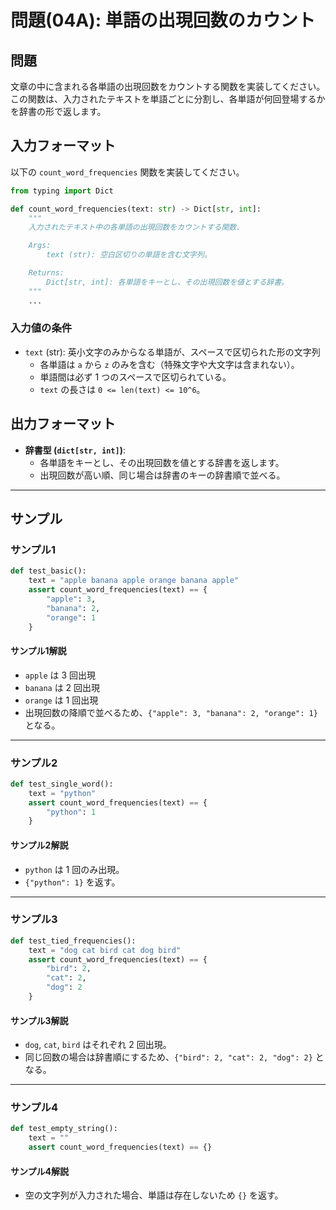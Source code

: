 # 問題(04A): 単語の出現回数のカウント

## 問題

文章の中に含まれる各単語の出現回数をカウントする関数を実装してください。
この関数は、入力されたテキストを単語ごとに分割し、各単語が何回登場するかを辞書の形で返します。

## 入力フォーマット

以下の `count_word_frequencies` 関数を実装してください。

```python
from typing import Dict

def count_word_frequencies(text: str) -> Dict[str, int]:
    """
    入力されたテキスト中の各単語の出現回数をカウントする関数.

    Args:
        text (str): 空白区切りの単語を含む文字列。

    Returns:
        Dict[str, int]: 各単語をキーとし、その出現回数を値とする辞書。
    """
    ...
```

### 入力値の条件

- `text` (str): 英小文字のみからなる単語が、スペースで区切られた形の文字列
  - 各単語は `a` から `z` のみを含む（特殊文字や大文字は含まれない）。
  - 単語間は必ず 1 つのスペースで区切られている。
  - `text` の長さは `0 <= len(text) <= 10^6`。

## 出力フォーマット

- **辞書型 (`dict[str, int]`)**:
  - 各単語をキーとし、その出現回数を値とする辞書を返します。
  - 出現回数が高い順、同じ場合は辞書のキーの辞書順で並べる。

---

## サンプル

### サンプル1

```python
def test_basic():
    text = "apple banana apple orange banana apple"
    assert count_word_frequencies(text) == {
        "apple": 3,
        "banana": 2,
        "orange": 1
    }
```

#### サンプル1解説

- `apple` は 3 回出現
- `banana` は 2 回出現
- `orange` は 1 回出現
- 出現回数の降順で並べるため、`{"apple": 3, "banana": 2, "orange": 1}` となる。

---

### サンプル2

```python
def test_single_word():
    text = "python"
    assert count_word_frequencies(text) == {
        "python": 1
    }
```

#### サンプル2解説

- `python` は 1 回のみ出現。
- `{"python": 1}` を返す。

---

### サンプル3

```python
def test_tied_frequencies():
    text = "dog cat bird cat dog bird"
    assert count_word_frequencies(text) == {
        "bird": 2,
        "cat": 2,
        "dog": 2
    }
```

#### サンプル3解説

- `dog`, `cat`, `bird` はそれぞれ 2 回出現。
- 同じ回数の場合は辞書順にするため、`{"bird": 2, "cat": 2, "dog": 2}` となる。

---

### サンプル4

```python
def test_empty_string():
    text = ""
    assert count_word_frequencies(text) == {}
```

#### サンプル4解説

- 空の文字列が入力された場合、単語は存在しないため `{}` を返す。
